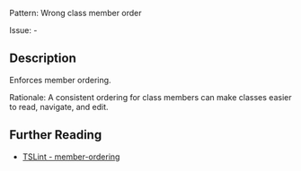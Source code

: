Pattern: Wrong class member order

Issue: -

## Description

Enforces member ordering.  
  
Rationale: A consistent ordering for class members can make classes easier to read, navigate, and edit.

## Further Reading

* [TSLint - member-ordering](https://palantir.github.io/tslint/rules/member-ordering)